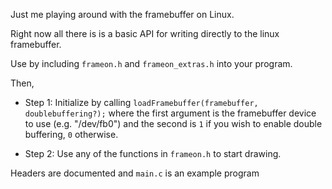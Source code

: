 Just me playing around with the framebuffer on Linux.

Right now all there is is a basic API for writing directly to the linux framebuffer.

Use by including `frameon.h` and `frameon_extras.h` into your program.

Then,

* Step 1: Initialize by calling `loadFramebuffer(framebuffer, doublebuffering?);` where the first argument is the framebuffer device to use (e.g. "/dev/fb0") and the second is `1` if you wish to enable double buffering, `0` otherwise.

* Step 2: Use any of the functions in `frameon.h` to start drawing.


Headers are documented and `main.c` is an example program
